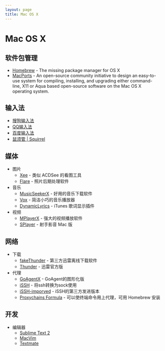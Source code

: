 ```yaml
---
layout: page
title: Mac OS X
---
```


# Mac OS X

## 软件包管理

* [Homebrew](http://mxcl.github.com/homebrew/) - The missing package manager for OS X
* [MacPorts](http://www.macports.org) - An open-source community initiative to design an easy-to-use system for compiling, installing, and upgrading either command-line, X11 or Aqua based open-source software on the Mac OS X operating system.

## 输入法

* [搜狗输入法](http://pinyin.sogou.com/mac/)
* [QQ输入法](http://shurufa.qq.com/mac/)
* [百度输入法](http://shouji.baidu.com/input/mac.html)
* [鼠须管 | Squirrel](http://code.google.com/p/rimeime/wiki/Downloads)

## 媒体

* 图片
  * [Xee](http://wakaba.c3.cx/s/apps/xee) - 类似 ACDSee 的看图工具
  * [Flare](http://flareapp.com/) - 照片后期处理软件
* 音乐
  * [MusicSeekerX](http://blog.4321.la/article/2011-08-28-musicseekerx) - 好用的音乐下载软件
  * [Vox](http://voxapp.didgeroo.com/) - 简洁小巧的音乐播放器
  * [DynamicLyrics](http://martianz.cn/dynamiclyrics) - iTunes 歌词显示插件
* 视频
  * [MPlayerX](http://mplayerx.org/) - 强大的视频播放软件
  * [SPlayer](http://www.splayer.org/) - 射手影音 Mac 版

## 网络

* 下载
  * [fakeThunder](http://martianz.cn/fakethunder) - 第三方迅雷离线下载软件
  * [Thunder](http://mac.xunlei.com) - 迅雷官方版
* 代理
  * [GoAgentX](https://github.com/ohdarling/GoAgentX) - GoAgent的图形化版
  * [iSSH](http://macserve.org.uk/projects/issh/) - 将ssh转换为sock使用
  * [iSSH-imporved](http://code.google.com/p/issh-improved/) - iSSH的第三方发进版本
  * [Proxychains Formula](https://github.com/lxneng/homebrew/commit/25da1bef5a9631315e078a5124c91ec785ff5efe) - 可以使终端命令用上代理，可用 Homebrew 安装

## 开发

* 编辑器
  * [Sublime Text 2](http://www.sublimetext.com/)
  * [MacVim](http://code.google.com/p/macvim/)
  * [Textmate](http://macromates.com/)
